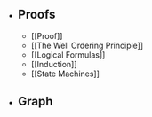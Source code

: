 - ## Proofs
	- [[Proof]]
	- [[The Well Ordering Principle]]
	- [[Logical Formulas]]
	- [[Induction]]
	- [[State Machines]]
- ## Graph